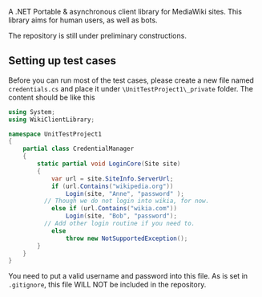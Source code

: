 A .NET Portable & asynchronous client library for MediaWiki sites. This library aims for human users, as well as bots.

The repository is still under preliminary constructions.

## Setting up test cases

Before you can run most of the test cases, please create a new file named `credentials.cs` and place it under `\UnitTestProject1\_private` folder. The content should be like this

```c#
using System;
using WikiClientLibrary;

namespace UnitTestProject1
{
    partial class CredentialManager
    {
        static partial void LoginCore(Site site)
        {
            var url = site.SiteInfo.ServerUrl;
            if (url.Contains("wikipedia.org"))
                Login(site, "Anne", "password" );
          // Though we do not login into wikia, for now.
            else if (url.Contains("wikia.com"))
                Login(site, "Bob", "password");
          // Add other login routine if you need to.
            else
                throw new NotSupportedException();
        }
    }
}
```

You need to put a valid username and password into this file. As is set in `.gitignore`, this file WILL NOT be included in the repository.
